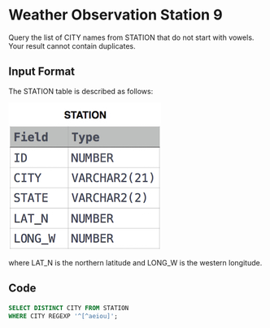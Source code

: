 # Weather Observation Station 9

Query the list of CITY names from STATION that do not start with vowels. Your result cannot contain duplicates.

## Input Format

The STATION table is described as follows:

![Station](img/Station.jpg)

where LAT_N is the northern latitude and LONG_W is the western longitude.

## Code

```sql
SELECT DISTINCT CITY FROM STATION
WHERE CITY REGEXP '^[^aeiou]';
```